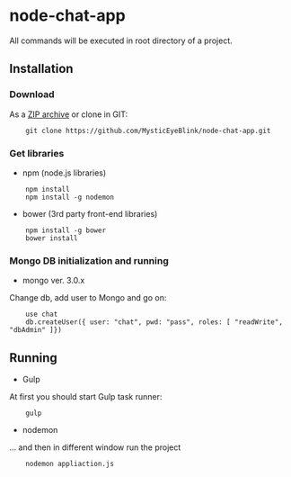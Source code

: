 # node-chat-app
All commands will be executed in root directory of a project.

## Installation
### Download

As a [ZIP archive](https://github.com/MysticEyeBlink/node-chat-app/archive/master.zip) or clone in GIT:
```
    git clone https://github.com/MysticEyeBlink/node-chat-app.git
```
### Get libraries
- npm (node.js libraries)
```
    npm install
    npm install -g nodemon
```
- bower (3rd party front-end libraries)
```
    npm install -g bower
    bower install
```

### Mongo DB initialization and running
- mongo ver. 3.0.x

Change db, add user to Mongo and go on:

```
    use chat
    db.createUser({ user: "chat", pwd: "pass", roles: [ "readWrite", "dbAdmin" ]})
```
## Running
- Gulp

At first you should start Gulp task runner:
```
    gulp
```
- nodemon

... and then in different window run the project
```  
    nodemon appliaction.js
```
